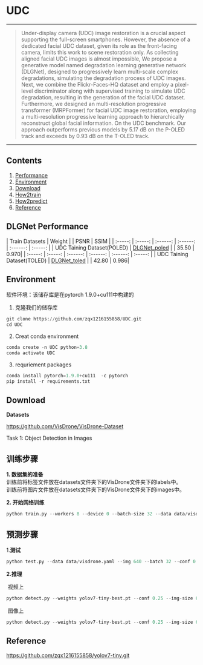 # UDC
---
>Under-display camera (UDC) image restoration is a crucial aspect supporting the full-screen smartphones. 
However, the absence of a dedicated facial UDC dataset, given its role as the front-facing camera, limits this work to scene restoration only.
As collecting aligned facial UDC images is almost impossible, We propose a generative model named degradation learning generative network (DLGNet),  designed to progressively learn multi-scale complex degradations, simulating the degradation process of UDC images. 
Next, we combine the Flickr-Faces-HQ dataset and employ a pixel-level discriminator along with supervised training to simulate UDC degradation, resulting in the generation of the facial UDC dataset.  
Furthermore, we designed an multi-resolution progressive transformer (MRPFormer) for facial UDC image restoration, employing a multi-resolution progressive learning approach to  hierarchically reconstruct global facial information.  On the UDC benchmark. Our approach outperforms previous models by 5.17 dB on the P-OLED track and exceeds by 0.93 dB on the T-OLED track.
---
## Contents
1. [Performance](#性能情况)
2. [Environment](#Environment)
3. [Download](#文件下载)
4. [How2train](#训练步骤)
5. [How2predict](#预测步骤)
7. [Reference](#Reference)



## DLGNet Performance


| Train Datasets | Weight | | PSNR | SSIM |
| :-----: | :-----: | :------: | :------: | :------: | :-----: |
| UDC Taining Dataset(POLED) | [DLGNet_poled](https://drive.google.com/drive/folders/1gyZQ9Rjokv0YhtqyctkSyGzoNVzWpSuq) | | 35.50 | 0.970|
| :-----: | :-----: | :------: | :------: | :------: | :-----: |
| UDC Taining Dataset(TOLED) | [DLGNet_toled](https://drive.google.com/drive/folders/1gyZQ9Rjokv0YhtqyctkSyGzoNVzWpSuq) | | 42.80 | 0.986|

## Environment
软件环境：该储存库是在pytorch 1.9.0+cu111中构建的

1. 克隆我们的储存库

```python
git clone https://github.com/zqx1216155858/UDC.git
cd UDC
```

2. Creat conda environment

```python
conda create -n UDC python=3.8
conda activate UDC
```

3. requriement packages

```python
conda install pytorch=1.9.0+cu111  -c pytorch
pip install -r requirements.txt
```

## Download
**Datasets**

https://github.com/VisDrone/VisDrone-Dataset

Task 1: Object Detection in Images

## 训练步骤


**1. 数据集的准备**  
  训练前将标签文件放在datasets文件夹下的VisDrone文件夹下的labels中。   
  训练前将图片文件放在datasets文件夹下的VisDrone文件夹下的images中。   

**2. 开始网络训练**  

```python
python train.py --workers 8 --device 0 --batch-size 32 --data data/visdrone.yaml --img 640 640 --cfg cfg/training/yolov7.yaml --weights '' --name yolov7 --hyp data/hyp.scratch.p5.yaml
```

## 预测步骤
1.**测试**

```python
python test.py --data data/visdrone.yaml --img 640 --batch 32 --conf 0.001 --iou 0.65 --device 0 --weights yolov7-tiny-best.pt --name yolov7_val
```

**2.推理**

​	视频上

```python
python detect.py --weights yolov7-tiny-best.pt --conf 0.25 --img-size 640 --source yourvideo.mp4
```

​	图像上

```python
python detect.py --weights yolov7-tiny-best.pt --conf 0.25 --img-size 640 --source inference/images/horses.jpg
```

## Reference
https://github.com/zqx1216155858/yolov7-tiny.git
